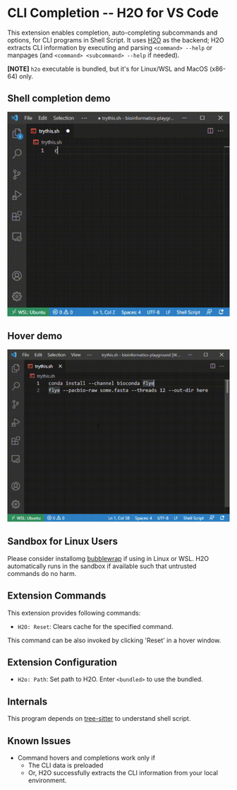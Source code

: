 # CLI Completion -- H2O for VS Code

This extension enables completion, auto-completing subcommands and options, for CLI programs in Shell Script. It uses [H2O](https://github.com/yamaton/h2o) as the backend; H2O extracts CLI information by executing and parsing `<command> --help` or manpages (and `<command> <subcommand> --help` if needed).


**[NOTE]** `h2o` executable is bundled, but it's for Linux/WSL and MacOS (x86-64) only.


## Shell completion demo
![shellcomp](https://raw.githubusercontent.com/yamaton/vscode-h2o/main/images/vscode-h2o-completion.gif)

## Hover demo
![hover](https://raw.githubusercontent.com/yamaton/vscode-h2o/main/images/vscode-h2o-hover.gif)


## Sandbox for Linux Users
Please consider installomg [bubblewrap](https://wiki.archlinux.org/title/Bubblewrap) if using in Linux or WSL. H2O automatically runs in the sandbox if available such that untrusted commands do no harm.


## Extension Commands

This extension provides following commands:

* `H2O: Reset`: Clears cache for the specified command.

This command can be also invoked by clicking 'Reset' in a hover window.


## Extension Configuration

* `H2o: Path`: Set path to H2O. Enter `<bundled>` to use the bundled.

## Internals

This program depends on [tree-sitter](https://tree-sitter.github.io/tree-sitter/) to understand shell script.


## Known Issues

* Command hovers and completions work only if
    * The CLI data is preloaded
    * Or, H2O successfully extracts the CLI information from your local environment.
